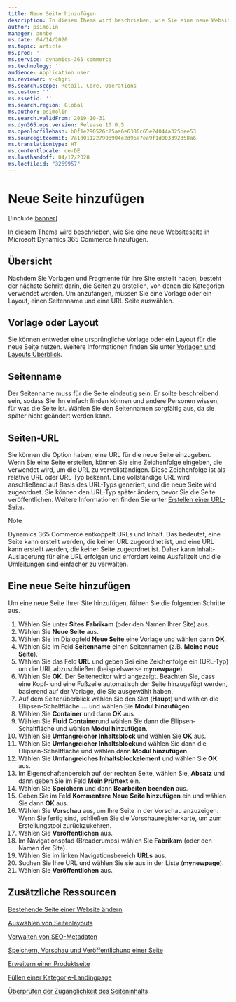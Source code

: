 ```yaml
---
title: Neue Seite hinzufügen
description: In diesem Thema wird beschrieben, wie Sie eine neue Websiteseite in Microsoft Dynamics 365 Commerce hinzufügen.
author: psimolin
manager: annbe
ms.date: 04/14/2020
ms.topic: article
ms.prod: ''
ms.service: dynamics-365-commerce
ms.technology: ''
audience: Application user
ms.reviewer: v-chgri
ms.search.scope: Retail, Core, Operations
ms.custom: ''
ms.assetid: ''
ms.search.region: Global
ms.author: psimolin
ms.search.validFrom: 2019-10-31
ms.dyn365.ops.version: Release 10.0.5
ms.openlocfilehash: b0f1e290526c25aa6e6300c65e24044a325bee53
ms.sourcegitcommit: 7a1d01122790b904e2d96a7ea9f1d003392358a6
ms.translationtype: HT
ms.contentlocale: de-DE
ms.lasthandoff: 04/17/2020
ms.locfileid: "3269957"
---
```

# <a name="add-a-new-site-page"></a>Neue Seite hinzufügen


[!include [banner](includes/banner.md)]

In diesem Thema wird beschrieben, wie Sie eine neue Websiteseite in Microsoft Dynamics 365 Commerce hinzufügen.

## <a name="overview"></a>Übersicht

Nachdem Sie Vorlagen und Fragmente für Ihre Site erstellt haben, besteht der nächste Schritt darin, die Seiten zu erstellen, von denen die Kategorien verwendet werden. Um anzufangen, müssen Sie eine Vorlage oder ein Layout, einen Seitenname und eine URL Seite auswählen.

## <a name="template-or-layout"></a>Vorlage oder Layout

Sie können entweder eine ursprüngliche Vorlage oder ein Layout für die neue Seite nutzen. Weitere Informationen finden Sie unter [Vorlagen und Layouts Überblick](templates-layouts-overview.md).

## <a name="page-name"></a>Seitenname

Der Seitenname muss für die Seite eindeutig sein. Er sollte beschreibend sein, sodass Sie ihn einfach finden können und andere Personen wissen, für was die Seite ist. Wählen Sie den Seitennamen sorgfältig aus, da sie später nicht geändert werden kann.

## <a name="page-url"></a>Seiten-URL

Sie können die Option haben, eine URL für die neue Seite einzugeben. Wenn Sie eine Seite erstellen, können Sie eine Zeichenfolge eingeben, die verwendet wird, um die URL zu vervollständigen. Diese Zeichenfolge ist als relative URL oder URL-Typ bekannt. Eine vollständige URL wird anschließend auf Basis des URL-Typs generiert, und die neue Seite wird zugeordnet. Sie können den URL-Typ später ändern, bevor Sie die Seite veröffentlichen. Weitere Informationen finden Sie unter [Erstellen einer URL-Seite](create-page-URL.md).

> [!NOTE]
> Dynamics 365 Commerce entkoppelt URLs und Inhalt. Das bedeutet, eine Seite kann erstellt werden, die keiner URL zugeordnet ist, und eine URL kann erstellt werden, die keiner Seite zugeordnet ist. Daher kann Inhalt-Auslagerung für eine URL erfolgen und erfordert keine Ausfallzeit und die Umleitungen sind einfacher zu verwalten.

## <a name="add-a-new-page"></a>Eine neue Seite hinzufügen

Um eine neue Seite Ihrer Site hinzufügen, führen Sie die folgenden Schritte aus.

1. Wählen Sie unter **Sites** **Fabrikam** (oder den Namen Ihrer Site) aus.
1. Wählen Sie **Neue Seite** aus.
1. Wählen Sie im Dialogfeld **Neue Seite** eine Vorlage und wählen dann **OK**.
1. Wählen Sie im Feld **Seitenname** einen Seitennamen (z.B. **Meine neue Seite**).
1. Wählen Sie das Feld **URL** und geben Sei eine Zeichenfolge ein (URL-Typ) um die URL abzuschließen (beispielsweise **mynewpage**).
1. Wählen Sie **OK**. Der Seiteneditor wird angezeigt. Beachten Sie, dass eine Kopf- und eine Fußzeile automatisch der Seite hinzugefügt werden, basierend auf der Vorlage, die Sie ausgewählt haben.
1. Auf dem Seitenüberblick wählen Sie den Slot (**Haupt**) und wählen die Ellipsen-Schaltfläche **...** und wählen Sie **Modul hinzufügen**.
1. Wählen Sie **Container** und dann **OK** aus
1. Wählen Sie **Fluid Container**und wählen Sie dann die Ellipsen-Schaltfläche und wählen **Modul hinzufügen**.
1. Wählen Sie **Umfangreicher Inhaltsblock** und wählen Sie **OK** aus.
1. Wählen Sie **Umfangreicher Inhaltsblock**und wählen Sie dann die Ellipsen-Schaltfläche und wählen dann **Modul hinzufügen**.
1. Wählen Sie **Umfangreiches Inhaltsblockelement** und wählen Sie **OK** aus.
1. Im Eigenschaftenbereich auf der rechten Seite, wählen Sie, **Absatz** und dann geben Sie im Feld **Mein Prüftext** ein.
1. Wählen Sie **Speichern** und dann **Bearbeiten beenden** aus.
1. Geben Sie im Feld **Kommentare** **Neue Seite hinzufügen** ein und wählen Sie dann **OK** aus.
1. Wählen Sie **Vorschau** aus, um Ihre Seite in der Vorschau anzuzeigen. Wenn Sie fertig sind, schließen Sie die Vorschauregisterkarte, um zum Erstellungstool zurückzukehren.
1. Wählen Sie **Veröffentlichen** aus.
1. Im Navigationspfad (Breadcrumbs) wählen Sie **Fabrikam** (oder den Namen der Site).
1. Wählen Sie im linken Navigationsbereich **URLs** aus.
1. Suchen Sie Ihre URL und wählen Sie sie aus in der Liste (**mynewpage**).
1. Wählen Sie **Veröffentlichen** aus.

## <a name="additional-resources"></a>Zusätzliche Ressourcen

[Bestehende Seite einer Website ändern](modify-existing-page.md)

[Auswählen von Seitenlayouts](select-page-layouts.md)

[Verwalten von SEO-Metadaten](manage-seo-metadata.md)

[Speichern, Vorschau und Veröffentlichung einer Seite](save-preview-publish-page.md)

[Erweitern einer Produktseite](enrich-product-page.md)

[Füllen einer Kategorie-Landingpage](enrich-category-page.md)

[Überprüfen der Zugänglichkeit des Seiteninhalts](verify-accessibility.md)
